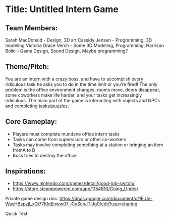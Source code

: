 # Title: Untitled Intern Game

## Team Members:
Sarah MacDonald - Design, 3D art
Cassidy Jensen - Programming, 3D modeling
Victoria Grace Verch - Some 3D Modeling, Programming, 
Harrison Bolin - Game Design, Sound Design, Maybe programming?

## Theme/Pitch: 
You are an intern with a crazy boss, and have to accomplish every ridiculous task he asks you to do in the time limit or you’re fired! The only problem is the office environment changes, rooms move, doors disappear, some coworkers make life harder, and your tasks get increasingly ridiculous. The main part of the game is interacting with objects and NPCs and completing tasks/puzzles. 

## Core Gameplay:
- Players must complete mundane office intern tasks
- Tasks can come from supervisors or other co-workers
- Tasks may involve completing something at a station or bringing an item fromA to B
- Boss tries to destroy the office

## Inspirations:
- https://www.nintendo.com/games/detail/good-job-switch/
- https://store.steampowered.com/app/1154810/Going_Under/



Private game design doc: https://docs.google.com/document/d/1FlUn-WasHBzpzjl_xQi77KlqEnww07-iCySchJTiJg0/edit?usp=sharing

Quick Test
